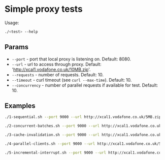 # Simple proxy tests

Usage:

```bash
./<test> --help
```

## Params

- `--port` - port that local proxy is listening on. Default: 8080.
- `--url` - url to access through proxy. Default: 'http://xcal1.vodafone.co.uk/10MB.zip'.
- `--requests` - number of requests. Default: 10.
- `--timeout` - curl timeout (see `curl --max-time`). Default: 10.
- `--concurrency` - number of parallel requests if available for test. Default: 10.

## Examples

```bash
./1-sequential.sh --port 9000 --url http://xcal1.vodafone.co.uk/5MB.zip --requests 10 --timeout 60
```
```bash
./2-concurrent-batches.sh --port 9000 --url http://xcal1.vodafone.co.uk/5MB.zip --requests 50 --timeout 10 --concurrency 20
```
```bash
./3-cache-invalidation.sh --port 9000 --url http://xcal1.vodafone.co.uk/5MB.zip --requests 10 --timeout 10
```
```bash
./4-parallel-clients.sh --port 9000 --url http://xcal1.vodafone.co.uk/5MB.zip --requests 500 --timeout 10
```
```bash
./5-incremental-interrupt.sh --port 9000 --url http://xcal1.vodafone.co.uk/5MB.zip --requests 10 --timeout 10
```
